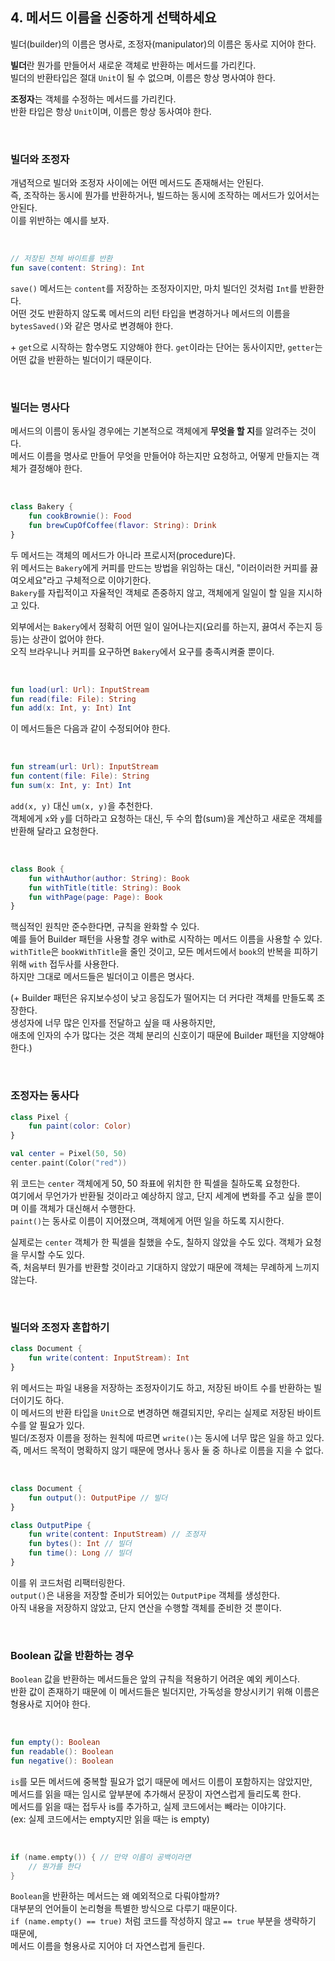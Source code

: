 ## 4. 메서드 이름을 신중하게 선택하세요
빌더(builder)의 이름은 명사로, 조정자(manipulator)의 이름은 동사로 지어야 한다.  

**빌더**란 뭔가를 만들어서 새로운 객체로 반환하는 메서드를 가리킨다.  
빌더의 반환타입은 절대 `Unit`이 될 수 없으며, 이름은 항상 명사여야 한다.  

**조정자**는 객체를 수정하는 메서드를 가리킨다.  
반환 타입은 항상 `Unit`이며, 이름은 항상 동사여야 한다.  

<br>

### 빌더와 조정자
개념적으로 빌더와 조정자 사이에는 어떤 메서드도 존재해서는 안된다.  
즉, 조작하는 동시에 뭔가를 반환하거나, 빌드하는 동시에 조작하는 메서드가 있어서는 안된다.  
이를 위반하는 예시를 보자.

<br>

```kotlin
// 저장된 전체 바이트를 반환
fun save(content: String): Int
```

`save()` 메서드는 `content`를 저장하는 조정자이지만, 마치 빌더인 것처럼 `Int`를 반환한다.  
어떤 것도 반환하지 않도록 메서드의 리턴 타입을 변경하거나 메서드의 이름을 `bytesSaved()`와 같은 명사로 변경해야 한다.  

\+ `get`으로 시작하는 함수명도 지양해야 한다.
`get`이라는 단어는 동사이지만, `getter`는 어떤 값을 반환하는 빌더이기 때문이다.

<br>

### 빌더는 명사다
메서드의 이름이 동사일 경우에는 기본적으로 객체에게 **무엇을 할 지**를 알려주는 것이다.  
메서드 이름을 명사로 만들어 무엇을 만들어야 하는지만 요청하고, 어떻게 만들지는 객체가 결정해야 한다.  

<br>

```kotlin
class Bakery {
    fun cookBrownie(): Food
    fun brewCupOfCoffee(flavor: String): Drink
}
```
두 메서드는 객체의 메서드가 아니라 프로시저(procedure)다.  
위 메서드는 `Bakery`에게 커피를 만드는 방법을 위임하는 대신, "이러이러한 커피를 끓여오세요"라고 구체적으로 이야기한다.  
`Bakery`를 자립적이고 자율적인 객체로 존중하지 않고, 객체에게 일일이 할 일을 지시하고 있다.  

외부에서는 `Bakery`에서 정확히 어떤 일이 일어나는지(요리를 하는지, 끓여서 주는지 등등)는 상관이 없어야 한다.  
오직 브라우니나 커피를 요구하면 `Bakery`에서 요구를 충족시켜줄 뿐이다.  

<br>

```kotlin
fun load(url: Url): InputStream
fun read(file: File): String
fun add(x: Int, y: Int) Int
```
이 메서드들은 다음과 같이 수정되어야 한다.

<br>

```kotlin
fun stream(url: Url): InputStream
fun content(file: File): String
fun sum(x: Int, y: Int) Int
```
`add(x, y)` 대신 `um(x, y)`을 추천한다.  
객체에게 `x`와 `y`를 더하라고 요청하는 대신, 두 수의 합(sum)을 계산하고 새로운 객체를 반환해 달라고 요청한다.  

<br>

```kotlin
class Book {
    fun withAuthor(author: String): Book
    fun withTitle(title: String): Book
    fun withPage(page: Page): Book
}
```
핵심적인 원칙만 준수한다면, 규칙을 완화할 수 있다.  
예를 들어 Builder 패턴을 사용할 경우 with로 시작하는 메서드 이름을 사용할 수 있다.  
`withTitle`은 `bookWithTitle`을 줄인 것이고, 모든 메서드에서 `book`의 반복을 피하기 위해 `with` 접두사를 사용한다.  
하지만 그대로 메서드들은 빌더이고 이름은 명사다.  


(\+ Builder 패턴은 유지보수성이 낮고 응집도가 떨어지는 더 커다란 객체를 만들도록 조장한다.  
생성자에 너무 많은 인자를 전달하고 싶을 때 사용하지만,  
애초에 인자의 수가 많다는 것은 객체 분리의 신호이기 때문에 Builder 패턴을 지양해야 한다.)  

<br>

### 조정자는 동사다
```kotlin
class Pixel {
    fun paint(color: Color)
}

val center = Pixel(50, 50)
center.paint(Color("red"))
```

위 코드는 `center` 객체에게 50, 50 좌표에 위치한 한 픽셀을 칠하도록 요청한다.  
여기에서 무언가가 반환될 것이라고 예상하지 않고, 단지 세계에 변화를 주고 싶을 뿐이며 이를 객체가 대신해서 수행한다.  
`paint()`는 동사로 이름이 지어졌으며, 객체에게 어떤 일을 하도록 지시한다.  

실제로는 `center` 객체가 한 픽셀을 칠했을 수도, 칠하지 않았을 수도 있다. 객체가 요청을 무시할 수도 있다.  
즉, 처음부터 뭔가를 반환할 것이라고 기대하지 않았기 때문에 객체는 무례하게 느끼지 않는다.  

<br>

### 빌더와 조정자 혼합하기
```kotlin
class Document {
    fun write(content: InputStream): Int
}
```
위 메서드는 파일 내용을 저장하는 조정자이기도 하고, 저장된 바이트 수를 반환하는 빌더이기도 하다.  
이 메서드의 반환 타입을 `Unit`으로 변경하면 해결되지만, 우리는 실제로 저장된 바이트 수를 알 필요가 있다.  
빌더/조정자 이름을 정하는 원칙에 따르면 `write()`는 동시에 너무 많은 일을 하고 있다.  
즉, 메서드 목적이 명확하지 않기 때문에 명사나 동사 둘 중 하나로 이름을 지을 수 없다.  

<br>

```kotlin
class Document {
    fun output(): OutputPipe // 빌더
}

class OutputPipe {
    fun write(content: InputStream) // 조정자
    fun bytes(): Int // 빌더
    fun time(): Long // 빌더
}
```
이를 위 코드처럼 리팩터링한다.  
`output()`은 내용을 저장할 준비가 되어있는 `OutputPipe` 객체를 생성한다.  
아직 내용을 저장하지 않았고, 단지 연산을 수행할 객체를 준비한 것 뿐이다.  

<br>

### Boolean 값을 반환하는 경우
`Boolean` 값을 반환하는 메서드들은 앞의 규칙을 적용하기 어려운 예외 케이스다.  
반환 값이 존재하기 때문에 이 메서드들은 빌더지만, 가독성을 향상시키기 위해 이름은 형용사로 지어야 한다.  

<br>

```kotlin
fun empty(): Boolean
fun readable(): Boolean
fun negative(): Boolean
```
`is`를 모든 메서드에 중복할 필요가 없기 때문에 메서드 이름이 포함하지는 않았지만,  
메서드를 읽을 때는 임시로 앞부분에 추가해서 문장이 자연스럽게 들리도록 한다.  
메서드를 읽을 때는 접두사 is를 추가하고, 실제 코드에서는 빼라는 이야기다.  
(ex: 실제 코드에서는 empty지만 읽을 때는 is empty)  

<br>

```kotlin
if (name.empty()) { // 만약 이름이 공백이라면
    // 뭔가를 한다
}
```
`Boolean`을 반환하는 메서드는 왜 예외적으로 다뤄야할까?  
대부분의 언어들이 논리형을 특별한 방식으로 다루기 때문이다.  
`if (name.empty() == true)` 처럼 코드를 작성하지 않고 `== true` 부분을 생략하기 때문에,  
메서드 이름을 형용사로 지어야 더 자연스럽게 들린다.  
